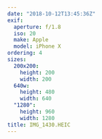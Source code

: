 ```yaml
---
date: "2018-10-12T13:45:36Z"
exif:
  aperture: f/1.8
  iso: 20
  make: Apple
  model: iPhone X
ordering: 4
sizes:
  200x200:
    height: 200
    width: 200
  640w:
    height: 480
    width: 640
  "1280":
    height: 960
    width: 1280
title: IMG_1430.HEIC
---
```

